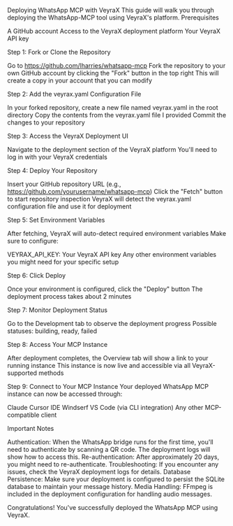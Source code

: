 Deploying WhatsApp MCP with VeyraX
This guide will walk you through deploying the WhatsApp-MCP tool using VeyraX's platform.
Prerequisites

A GitHub account
Access to the VeyraX deployment platform
Your VeyraX API key

Step 1: Fork or Clone the Repository

Go to https://github.com/lharries/whatsapp-mcp
Fork the repository to your own GitHub account by clicking the "Fork" button in the top right
This will create a copy in your account that you can modify

Step 2: Add the veyrax.yaml Configuration File

In your forked repository, create a new file named veyrax.yaml in the root directory
Copy the contents from the veyrax.yaml file I provided
Commit the changes to your repository

Step 3: Access the VeyraX Deployment UI

Navigate to the deployment section of the VeyraX platform
You'll need to log in with your VeyraX credentials

Step 4: Deploy Your Repository

Insert your GitHub repository URL (e.g., https://github.com/yourusername/whatsapp-mcp)
Click the "Fetch" button to start repository inspection
VeyraX will detect the veyrax.yaml configuration file and use it for deployment

Step 5: Set Environment Variables

After fetching, VeyraX will auto-detect required environment variables
Make sure to configure:

VEYRAX_API_KEY: Your VeyraX API key
Any other environment variables you might need for your specific setup

Step 6: Click Deploy

Once your environment is configured, click the "Deploy" button
The deployment process takes about 2 minutes

Step 7: Monitor Deployment Status

Go to the Development tab to observe the deployment progress
Possible statuses: building, ready, failed

Step 8: Access Your MCP Instance

After deployment completes, the Overview tab will show a link to your running instance
This instance is now live and accessible via all VeyraX-supported methods

Step 9: Connect to Your MCP Instance
Your deployed WhatsApp MCP instance can now be accessed through:

Claude
Cursor IDE
Windserf
VS Code (via CLI integration)
Any other MCP-compatible client

Important Notes

Authentication: When the WhatsApp bridge runs for the first time, you'll need to authenticate by scanning a QR code. The deployment logs will show how to access this.
Re-authentication: After approximately 20 days, you might need to re-authenticate.
Troubleshooting: If you encounter any issues, check the VeyraX deployment logs for details.
Database Persistence: Make sure your deployment is configured to persist the SQLite database to maintain your message history.
Media Handling: FFmpeg is included in the deployment configuration for handling audio messages.

Congratulations! You've successfully deployed the WhatsApp MCP using VeyraX.
